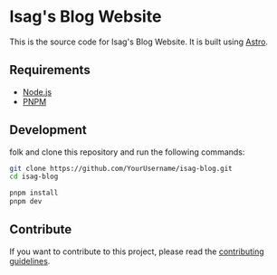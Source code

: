 # Isag's Blog Website
This is the source code for Isag's Blog Website. It is built using [Astro](https://astro.build/).

## Requirements
  - [Node.js](https://nodejs.org/en/) 
  - [PNPM](https://pnpm.io/)

## Development
folk and clone this repository and run the following commands:
```bash
git clone https://github.com/YourUsername/isag-blog.git
cd isag-blog 

pnpm install
pnpm dev
```

## Contribute
If you want to contribute to this project, please read the [contributing guidelines](CONTRIBUTING.md).
